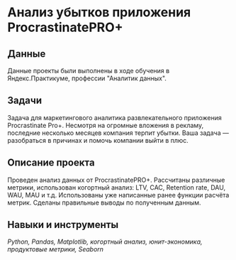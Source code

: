# Анализ убытков приложения ProcrastinatePRO+

## Данные

Данные проекты были выполнены в ходе обучения в Яндекс.Практикуме, профессии "Аналитик данных".

## Задачи

Задача для маркетингового аналитика развлекательного приложения Procrastinate Pro+. 
Несмотря на огромные вложения в рекламу, последние несколько месяцев компания терпит убытки. Ваша задача — разобраться в причинах и помочь компании выйти в плюс.

## Описание проекта

Проведен анализ данных от ProcrastinatePRO+.
Рассчитаны различные метрики, использован когортный анализ: LTV, CAC, Retention rate, DAU, WAU, MAU и т.д. 
Использованы уже написанные ранее функции расчёта метрик. Сделаны правильные выводы по полученным данным.

## Навыки и инструменты

*Python, Pandas, Matplotlib, когортный анализ, юнит-экономика, продуктовые метрики, Seaborn* 

